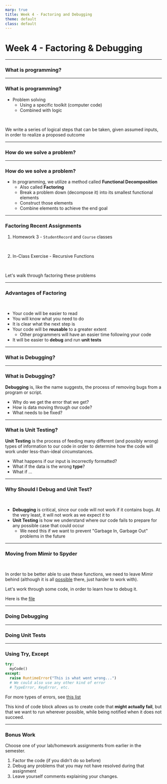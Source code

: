 ```yaml
---
marp: true
title: Week 4 - Factoring and Debugging
theme: default
class: default
---
```


# Week 4 - Factoring & Debugging

---

### What is programming?

---

### What is programming?

- Problem solving
	- Using a specific toolkit (computer code)
	- Combined with logic

<br>

We write a series of logical steps that can be taken, given assumed inputs, in order to realize a proposed outcome

---

### How do we solve a problem?

---

### How do we solve a problem?

- In programming, we utilize a method called **Functional Decomposition**
	- Also called **Factoring**
	- Break a problem down (decompose it) into its smallest functional elements
	- Construct those elements
	- Combine elements to achieve the end goal

---

### Factoring Recent Assignments

1) Homework 3 - `StudentRecord` and `Course` classes
<br>

2) In-Class Exercise - Recursive Functions

<br>

Let's walk through factoring these problems


---

### Advantages of Factoring

<br>

- Your code will be easier to read
- You will know what you need to do
- It is clear what the next step is
- Your code will be **reusable** to a greater extent
	- Other programmers will have an easier time following your code
- It will be easier to **debug** and run **unit tests**

---

### What is Debugging?

---

### What is Debugging?

**Debugging** is, like the name suggests, the process of removing bugs from a program or script.

- Why do we get the error that we get?
- How is data moving through our code?
- What needs to be fixed?


---

### What is Unit Testing?

**Unit Testing** is the process of feeding many different (and possibly wrong) types of information to our code in order to determine how the code will work under less-than-ideal circumstances.

- What happens if our input is incorrectly formatted?
- What if the data is the wrong **type**?
- What if ...

---

### Why Should I Debug and Unit Test?

<br>

- **Debugging** is critical, since our code will not work if it contains bugs. At the very least, it will not work as we expect it to
- **Unit Testing** is how we understand where our code fails to prepare for any possible case that could occur
	- We need this if we want to prevent "Garbage In, Garbage Out" problems in the future


---

### Moving from Mimir to Spyder

<br>

In order to be better able to use these functions, we need to leave Mimir behind (although it is all [possible](http://www.christianlong.com/blog/ipdb-the-ipython-debugger.html) there, just harder to work with).

Let's work through some code, in order to learn how to debug it.

Here is the [file](https://raw.githubusercontent.com/dustywhite7/Econ8320/master/LabCode/debuggingExercise.py)

---

### Doing Debugging

---

### Doing Unit Tests

---

### Using Try, Except

```python
try:
  myCode()
except:
  raise RuntimeError("This is what went wrong...")
  # We could also use any other kind of error
  # TypeError, KeyError, etc.
```

For more types of errors, see [this list](https://www.programiz.com/python-programming/exceptions)

This kind of code block allows us to create code that **might actually fail**, but that we want to run wherever possible, while being notified when it does not succeed.

---

### Bonus Work

Choose one of your lab/homework assignments from earlier in the semester.
1) Factor the code (if you didn't do so before)
2) Debug any problems that you may not have resolved during that assignment
3) Leave yourself comments explaining your changes.
